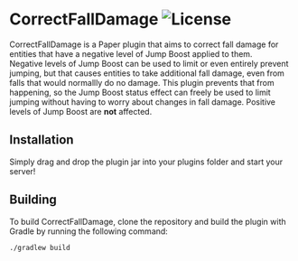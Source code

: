 # CorrectFallDamage ![License](https://img.shields.io/github/license/Rokucraft/CorrectFallDamage)

CorrectFallDamage is a Paper plugin that aims to correct fall damage for entities that have a negative level of Jump Boost applied to them.\
Negative levels of Jump Boost can be used to limit or even entirely prevent jumping, but that causes entities to take additional fall damage, even from falls that would normallly do no damage. 
This plugin prevents that from happening, so the Jump Boost status effect can freely be used to limit jumping without having to worry about changes in fall damage. Positive levels of Jump Boost are **not** affected.
 
## Installation
Simply drag and drop the plugin jar into your plugins folder and start your server!

## Building
To build CorrectFallDamage, clone the repository and build the plugin with Gradle by running the following command:
```
./gradlew build
```
